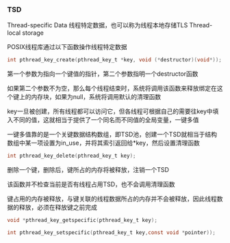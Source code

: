 ### TSD

Thread-specific Data 线程特定数据，也可以称为线程本地存储TLS Thread-local storage

POSIX线程库通过以下函数操作线程特定数据

```c
int pthread_key_create(pthread_key_t *key, void (*destructor)(void*));
```
第一个参数为指向一个键值的指针，第二个参数指明一个destructor函数

如果第二个参数不为空，那么每个线程结束时，系统将调用该函数来释放绑定在这个键上的内存块，如果为null，系统将调用默认的清理函数

key一旦被创建，所有线程都可以访问它，但各线程可根据自己的需要往key中填入不同的值，这就相当于提供了一个同名而不同值的全局变量，一键多值

一键多值靠的是一个关键数据结构数组，即TSD池，创建一个TSD就相当于结构数组中某一项设置为in_use，并将其索引返回给*key，然后设置清理函数

```c
int pthread_key_delete(pthread_key_t key);
```

删除一个键，删除后，键所占的内存将被释放，注销一个TSD

该函数并不检查当前是否有线程占用TSD，也不会调用清理函数

键占用的内存被释放，与键关联的线程数据所占的内存并不会被释放，因此线程数据的释放，必须在释放键之前完成

```c
void *pthread_key_getspecific(pthread_key_t key);
```

```c
int pthread_key_setspecific(pthread_key_t key,const void *pointer));
```




